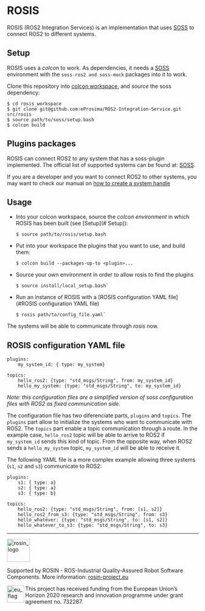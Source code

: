 # ROSIS
ROSIS (ROS2 Integration Services) is an implementation that uses [SOSS][soss] to connect ROS2 to different systems.

## Setup
ROSIS uses a *colcon* to work.
As dependencies, it needs a [SOSS][soss] environment with the `soss-ros2 and soss-mock` packages into it to work.

Clone this repository into [colcon workspace][colcon], and *source* the soss dependency:

```
$ cd rosis_workspace
$ git clone git@github.com:eProsima/ROS2-Integration-Service.git src/rosis
$ source path/to/soss/setup.bash
$ colcon build
```

## Plugins packages
ROSIS can connect ROS2 to any system that has a soss-plugin implemented.
The official list of supported systems can be found at: [SOSS][soss].

If you are a developer and you want to connect ROS2 to other systems,
you may want to check our manual on [how to create a system handle](docs/CreatingSH.md)

## Usage
* Into your colcon workspace, source the *colcon environment* in which ROSIS has been built (see [Setup](# Setup)):
  ```
  $ source path/to/rosis/setup.bash
  ```

* Put into your workspace the plugins that you want to use, and build them:
  ```
  $ colcon build --packages-up-to <plugin>...
  ```

* Source your own environment in order to allow rosis to find the plugins
  ```
  $ source install/local_setup.bash`
  ```

* Run an instance of ROSIS with a [ROSIS configuration YAML file](#ROSIS configuration YAML file)
  ```
  $ rosis path/to/config_file.yaml`
  ```

The systems will be able to communicate through *rosis* now.

## ROSIS configuration YAML file
```
plugins:
    my_system_id: { type: my_system}

topics:
    hello_ros2: {type: "std_msgs/String", from: my_system_id}
    hello_my_system: {type: "std_msgs/String", to: my_system_id}
```

*Note: this configuration files are a simplified version of soss configuration files with ROS2 as fixed communication side.*

The configuration file has two diferenciate parts, `plugins` and `topics`.
The `plugins` part allow to initialize the systems who want to communicate with ROS2.
The `topics` part enable a topic communication through a route.
In the example case, `hello_ros2` topic will be able to arrive to ROS2 if `my_system_id` sends this kind of topic.
From the opposite way, when ROS2 sends a `hello_my_system` topic, `my_system_id` will be able to receive it.

The following YAML file is a more complex example allowing three systems (`s1`, `s2` and `s3`) communicate to ROS2:
```
plugins:
    s1: { type: a}
    s2: { type: a}
    s3: { type: b}

topics:
    hello_ros2: {type: "std_msgs/String", from: [s1, s2]}
    hello_ros2_from_s3: {type: "std_msgs/String", from: s3}
    hello_whatever: {type: "std_msgs/String", to: [s1, s2]}
    hello_whatever_to_s3: {type: "std_msgs/String", to: s3}
```

---

<!--
    ROSIN acknowledgement from the ROSIN press kit
    @ https://github.com/rosin-project/press_kit
-->

<a href="http://rosin-project.eu">
  <img src="http://rosin-project.eu/wp-content/uploads/rosin_ack_logo_wide.png"
       alt="rosin_logo" height="60" >
</a>

Supported by ROSIN - ROS-Industrial Quality-Assured Robot Software Components.
More information: <a href="http://rosin-project.eu">rosin-project.eu</a>

<img src="http://rosin-project.eu/wp-content/uploads/rosin_eu_flag.jpg"
     alt="eu_flag" height="45" align="left" >

This project has received funding from the European Union’s Horizon 2020
research and innovation programme under grant agreement no. 732287.

[colcon]: https://index.ros.org/doc/ros2/Tutorials/Colcon-Tutorial/#create-a-workspace
[ros2]: https://index.ros.org/doc/ros2
[soss]: https://github.com/osrf/soss_v2
[fiware]: https://www.fiware.org/
